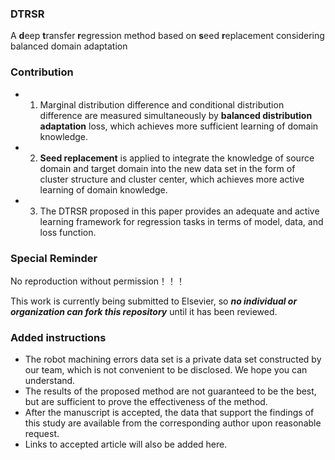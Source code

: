 ### DTRSR
A **d**eep **t**ransfer **r**egression method based on **s**eed **r**eplacement considering balanced domain adaptation

### Contribution

- 1. Marginal distribution difference and conditional distribution difference are measured simultaneously by **balanced distribution adaptation** loss, which achieves more sufficient learning of domain knowledge.
- 2. **Seed replacement** is applied to integrate the knowledge of source domain and target domain into the new data set in the form of cluster structure and cluster center, which achieves more active learning of domain knowledge.
- 3. The DTRSR proposed in this paper provides an adequate and active learning framework for regression tasks in terms of model, data, and loss function. 

### Special Reminder
 No reproduction without permission！！！
 
 This work is currently being submitted to Elsevier, so ***no individual or organization can fork this repository*** until it has been reviewed.

###  Added instructions
- The robot machining errors data set is a private data set constructed by our team, which is not convenient to be disclosed. We hope you can understand.
- The results of the proposed method are not guaranteed to be the best, but are sufficient to prove the effectiveness of the method.
- After the manuscript is accepted, the data that support the findings of this study are available from the corresponding author upon reasonable request.
- Links to accepted article will also be added here.
